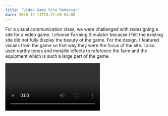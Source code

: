 ```yaml
---
title: "Video Game Site Redesign"
date: 2020-12-11T15:22:50-04:00
---
```


For a visual communication class, we were challenged with redesigning a site for a video game. I choose Farming Simulator because I felt the existing site did not fully display the beauty of the game. For the design, I featured visuals from the game so that way they were the focus of the site. I also used earthy tones and metallic effects to reference the farm and the equipment which is such a large part of the game.

<video controls>
    <source
        src="/videos/farmingSimSite.mp4"
        type="video/mp4"
    />
    Your browser does not support the video tag.
</video>